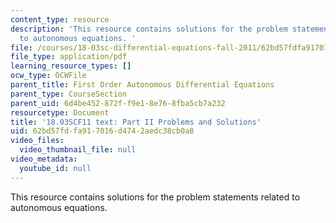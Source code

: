 ```yaml
---
content_type: resource
description: 'This resource contains solutions for the problem statements related
  to autonomous equations. '
file: /courses/18-03sc-differential-equations-fall-2011/62bd57fdfa917016d4742aedc38cb0a8_MIT18_03SCF11_ps3_II_s10s.pdf
file_type: application/pdf
learning_resource_types: []
ocw_type: OCWFile
parent_title: First Order Autonomous Differential Equations
parent_type: CourseSection
parent_uid: 6d4be452-872f-f9e1-8e76-8fba5cb7a232
resourcetype: Document
title: '18.03SCF11 text: Part II Problems and Solutions'
uid: 62bd57fd-fa91-7016-d474-2aedc38cb0a8
video_files:
  video_thumbnail_file: null
video_metadata:
  youtube_id: null
---
```

This resource contains solutions for the problem statements related to autonomous equations. 